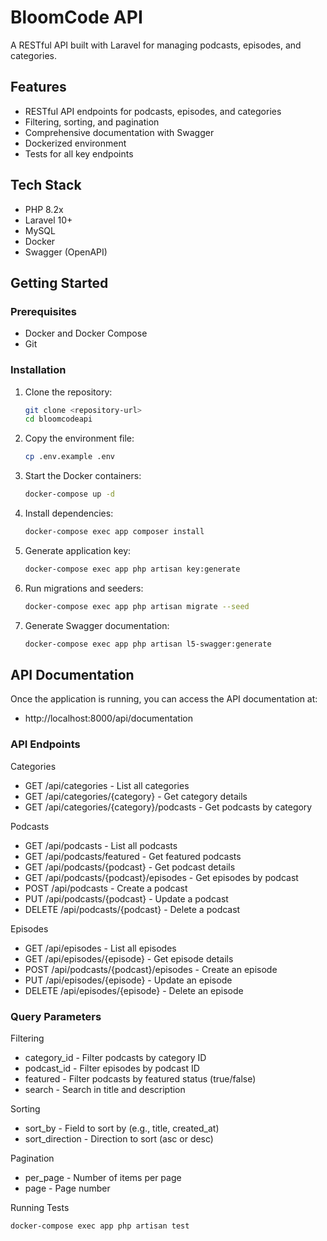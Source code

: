 # BloomCode API

A RESTful API built with Laravel for managing podcasts, episodes, and categories.

## Features

- RESTful API endpoints for podcasts, episodes, and categories
- Filtering, sorting, and pagination
- Comprehensive documentation with Swagger
- Dockerized environment
- Tests for all key endpoints

## Tech Stack

- PHP 8.2x
- Laravel 10+
- MySQL
- Docker
- Swagger (OpenAPI)

## Getting Started

### Prerequisites

- Docker and Docker Compose
- Git

### Installation

1. Clone the repository:
   ```bash
   git clone <repository-url>
   cd bloomcodeapi

2. Copy the environment file:
   ```bash
   cp .env.example .env

3. Start the Docker containers:
    ```bash
   docker-compose up -d

4. Install dependencies:
   ```bash
   docker-compose exec app composer install 

5. Generate application key:
    ```bash
    docker-compose exec app php artisan key:generate

6. Run migrations and seeders:
   ```bash
   docker-compose exec app php artisan migrate --seed

7. Generate Swagger documentation:
   ```bash
   docker-compose exec app php artisan l5-swagger:generate

## API Documentation

 Once the application is running, you can access the API documentation at:

 - http://localhost:8000/api/documentation

### API Endpoints

Categories

- GET /api/categories - List all categories
- GET /api/categories/{category} - Get category details
- GET /api/categories/{category}/podcasts - Get podcasts by category

Podcasts

- GET /api/podcasts - List all podcasts
- GET /api/podcasts/featured - Get featured podcasts
- GET /api/podcasts/{podcast} - Get podcast details
- GET /api/podcasts/{podcast}/episodes - Get episodes by podcast
- POST /api/podcasts - Create a podcast
- PUT /api/podcasts/{podcast} - Update a podcast
- DELETE /api/podcasts/{podcast} - Delete a podcast

Episodes

- GET /api/episodes - List all episodes
- GET /api/episodes/{episode} - Get episode details
- POST /api/podcasts/{podcast}/episodes - Create an episode
- PUT /api/episodes/{episode} - Update an episode
- DELETE /api/episodes/{episode} - Delete an episode

### Query Parameters

Filtering

- category_id - Filter podcasts by category ID
- podcast_id - Filter episodes by podcast ID
- featured - Filter podcasts by featured status (true/false)
- search - Search in title and description

Sorting

- sort_by - Field to sort by (e.g., title, created_at)
- sort_direction - Direction to sort (asc or desc)

Pagination

- per_page - Number of items per page
- page - Page number

Running Tests

   ```bash
   docker-compose exec app php artisan test